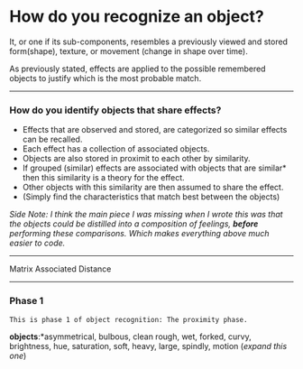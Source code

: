 How do you recognize an object?
===============================

It, or one if its sub-components, resembles a previously viewed
and stored form(shape), texture, or movement (change in shape over time).

As previously stated, effects are applied to the possible remembered objects
to justify which is the most probable match.

****************

### How do you identify objects that share effects?

* Effects that are observed and stored, are categorized 
so similar effects can be recalled.
* Each effect has a collection of associated objects.
* Objects are also stored in proximit to each other by similarity.
* If grouped (similar) effects are associated with objects that 
are similar* then this similarity is a theory for the effect.
* Other objects with this similarity are then assumed to share the effect.
* (Simply find the characteristics that match best between the objects)

*Side Note: I think the main piece I was missing when I wrote this
was that the objects could be distilled into a composition of feelings,
**before** performing these comparisons.  Which makes everything above
much easier to code.*

**************
Matrix Associated Distance
**************

### Phase 1

    This is phase 1 of object recognition: The proximity phase.

**objects**:*asymmetrical, bulbous, clean rough, wet, forked, curvy,
brightness, hue, saturation, soft, heavy, large, spindly, motion (*expand this one*)



